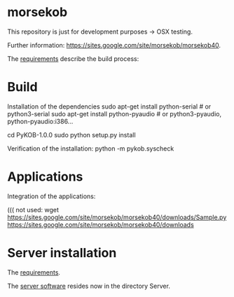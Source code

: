 morsekob
========

This repository is just for development purposes -> OSX testing.

Further information: https://sites.google.com/site/morsekob/morsekob40.

The [requirements](https://sites.google.com/site/morsekob/morsekob40/requirements) describe the 
build process:


# Build
Installation of the dependencies
sudo apt-get install python-serial  # or python3-serial
sudo apt-get install python-pyaudio  # or python3-pyaudio, python-pyaudio:i386...


cd PyKOB-1.0.0
sudo python setup.py install

Verification of the installation:
python -m pykob.syscheck




# Applications
Integration of the applications:

((( not used: wget https://sites.google.com/site/morsekob/morsekob40/downloads/Sample.py
https://sites.google.com/site/morsekob/morsekob40/downloads



# Server installation

The [requirements](https://sites.google.com/site/morsekob/server/requirements).

The [server software](https://sites.google.com/site/morsekob/server/software) resides now in the
directory Server.

